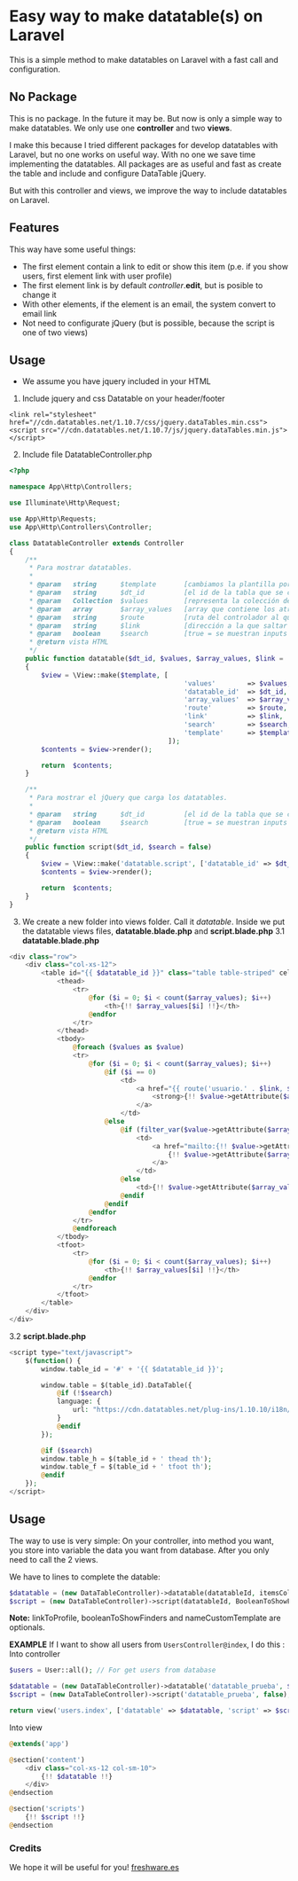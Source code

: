 # Easy way to make datatable(s) on Laravel
This is a simple method to make datatables on Laravel with a fast call and configuration.

## No Package
This is no package. In the future it may be.
But now is only a simple way to make datatables. We only use one **controller** and two **views**.

I make this because I tried different packages for develop datatables with Laravel, but no one works on useful way.
With no one we save time implementing the datatables. All packages are as useful and fast as create the table and include and configure DataTable jQuery.

But with this controller and views, we improve the way to include datatables on Laravel.

## Features
This way have some useful things:

* The first element contain a link to edit or show this item (p.e. if you show users, first element link with user profile)
* The first element link is by default *controller*.**edit**, but is posible to change it
* With other elements, if the element is an email, the system convert to email link
* Not need to configurate jQuery (but is possible, because the script is one of two views)

## Usage
* We assume you have jquery included in your HTML

1. Include jquery and css Datatable on your header/footer
```
<link rel="stylesheet" href="//cdn.datatables.net/1.10.7/css/jquery.dataTables.min.css">
<script src="//cdn.datatables.net/1.10.7/js/jquery.dataTables.min.js"></script>
```

2. Include file DatatableController.php
```php
<?php

namespace App\Http\Controllers;

use Illuminate\Http\Request;

use App\Http\Requests;
use App\Http\Controllers\Controller;

class DatatableController extends Controller
{
    /**
     * Para mostrar datatables.
     *
     * @param   string      $template       [cambiamos la plantilla por defecto por otra a nuestro gusto]
     * @param   string      $dt_id          [el id de la tabla que se convertira en datatable]
     * @param   Collection  $values         [representa la colección de valores que se han de incorporar a la tabla]
     * @param   array       $array_values   [array que contiene los atributos/columnas a mostrar]
     * @param   string      $route          [ruta del controlador al que saltar]
     * @param   string      $link           [dirección a la que saltar en el primer parámetro, por defecto 'edit']
     * @param   boolean     $search         [true = se muestran inputs de busqueda en cada columna (pierde traducción)]
     * @return vista HTML
     */
    public function datatable($dt_id, $values, $array_values, $link = 'edit', $route = NULL, $search = false, $template = 'datatable.datatable')
    {
        $view = \View::make($template, [
                                            'values'        => $values,
                                            'datatable_id'  => $dt_id,
                                            'array_values'  => $array_values,
                                            'route'         => $route,
                                            'link'          => $link,
                                            'search'        => $search,
                                            'template'      => $template
                                        ]);
        $contents = $view->render();

        return  $contents;
    }

    /**
     * Para mostrar el jQuery que carga los datatables.
     *
     * @param   string      $dt_id          [el id de la tabla que se convertira en datatable]
     * @param   boolean     $search         [true = se muestran inputs de busqueda en cada columna (pierde traducción)]
     * @return vista HTML
     */
    public function script($dt_id, $search = false)
    {
        $view = \View::make('datatable.script', ['datatable_id' => $dt_id, 'search' => $search]);
        $contents = $view->render();

        return  $contents;
    }
}
```

3. We create a new folder into views folder. Call it *datatable*. Inside we put the datatable views files, **datatable.blade.php** and **script.blade.php**
3.1 **datatable.blade.php**
```php
<div class="row">
	<div class="col-xs-12">
		<table id="{{ $datatable_id }}" class="table table-striped" cellspacing="0">
		    <thead>
		        <tr>
			    	@for ($i = 0; $i < count($array_values); $i++)
			    		<th>{!! $array_values[$i] !!}</th>
			    	@endfor
		        </tr>
		    </thead>
		    <tbody>
			    @foreach ($values as $value)
			    <tr>
			    	@for ($i = 0; $i < count($array_values); $i++)
			    		@if ($i == 0)
			    			<td>
			    				<a href="{{ route('usuario.' . $link, $value->id) }}" class="text-success">
			    					<strong>{!! $value->getAttribute($array_values[$i]) !!}</strong>
			    				</a>
			    			</td>
			    		@else
			    			@if (filter_var($value->getAttribute($array_values[$i]), FILTER_VALIDATE_EMAIL))
			    				<td>
				    				<a href="mailto:{!! $value->getAttribute($array_values[$i]) !!}" class="text-info">
				    					{!! $value->getAttribute($array_values[$i]) !!}
				    				</a>
			    				</td>
			    			@else
			    				<td>{!! $value->getAttribute($array_values[$i]) !!}</td>
			    			@endif
			    		@endif
			    	@endfor
			    </tr>
			    @endforeach
		    </tbody>
		    <tfoot>
		        <tr>
			    	@for ($i = 0; $i < count($array_values); $i++)
			    		<th>{!! $array_values[$i] !!}</th>
			    	@endfor
		        </tr>
		    </tfoot>
		</table>
	</div>
</div>
```
3.2 **script.blade.php**
```php
<script type="text/javascript">
    $(function() {
        window.table_id = '#' + '{{ $datatable_id }}';

        window.table = $(table_id).DataTable({
        	@if (!$search)
            language: {
                url: "https://cdn.datatables.net/plug-ins/1.10.10/i18n/Spanish.json"
            }
            @endif
        });

        @if ($search)
        window.table_h = $(table_id + ' thead th');
        window.table_f = $(table_id + ' tfoot th');
        @endif
    });
</script>
```

## Usage
The way to use is very simple: On your controller, into method you want, you store into variable the data you want from database. After you only need to call the 2 views.

We have to lines to complete the datable:
```php
$datatable = (new DataTableController)->datatable(datatableId, itemsCollection, arrayWithColumnsOrValues, linkToProfile, booleanToShowFinders, nameCustomTemplate);
$script = (new DataTableController)->script(datatableId, BooleanToShowFinders);
```

**Note:** linkToProfile, booleanToShowFinders and nameCustomTemplate are optionals.

**EXAMPLE** If I want to show all users from `UsersController@index`, I do this :
Into controller
```php
$users = User::all(); // For get users from database

$datatable = (new DataTableController)->datatable('datatable_prueba', $users, ['name', 'email', 'phone'], 'show', false);
$script = (new DataTableController)->script('datatable_prueba', false);

return view('users.index', ['datatable' => $datatable, 'script' => $script]);
```

Into view
```php
@extends('app')

@section('content')
	<div class="col-xs-12 col-sm-10">
		{!! $datatable !!}
	</div>
@endsection

@section('scripts')
	{!! $script !!}
@endsection
```

### Credits
We hope it will be useful for you!
[freshware.es](http://freshware.es)